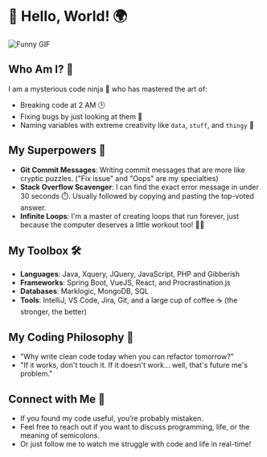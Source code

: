 # 👋 Hello, World! 🌍

![Funny GIF](https://media.giphy.com/media/l41lFw057lAJQMwg0/giphy.gif)

## Who Am I? 🤔
I am a mysterious code ninja 🥷 who has mastered the art of:
- Breaking code at 2 AM 🕒
- Fixing bugs by just looking at them 👀
- Naming variables with extreme creativity like `data`, `stuff`, and `thingy` 🥇

## My Superpowers 💪
- **Git Commit Messages**: Writing commit messages that are more like cryptic puzzles. ("Fix issue" and "Oops" are my specialties)
- **Stack Overflow Scavenger**: I can find the exact error message in under 30 seconds ⏱️. Usually followed by copying and pasting the top-voted answer.
- **Infinite Loops**: I'm a master of creating loops that run forever, just because the computer deserves a little workout too! 🏋️‍♂️

## My Toolbox 🛠️
- **Languages**: Java, Xquery, JQuery, JavaScript, PHP and Gibberish
- **Frameworks**: Spring Boot, VueJS, React, and Procrastination.js
- **Databases**: Marklogic, MongoDB, SQL
- **Tools**: IntelliJ, VS Code, Jira, Git, and a large cup of coffee ☕ (the stronger, the better)

## My Coding Philosophy 🧘
- "Why write clean code today when you can refactor tomorrow?"
- "If it works, don't touch it. If it doesn't work... well, that's future me's problem."
  
## Connect with Me 🤝
- If you found my code useful, you’re probably mistaken.
- Feel free to reach out if you want to discuss programming, life, or the meaning of semicolons.
- Or just follow me to watch me struggle with code and life in real-time!
